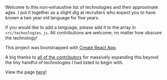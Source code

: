 Welcome to this non-exhaustive list of technologies and their approximate ages. I put it together as a slight dig at recruiters who expect you to have known a two year old language for five years.

If you would like to add a language, please add it to the array in `src/technologies.js`. All contributions are welcome, no matter how obscure the technology!

This project was bootstrapped with [Create React App](https://github.com/facebook/create-react-app).

A big thanks to [all of the contributors](https://github.com/jsrn/howoldisit/graphs/contributors) for massively expanding this beyond the tiny handful of technologies I had listed to begin with.

View the page [here](https://howoldisit.glitch.me/)!

